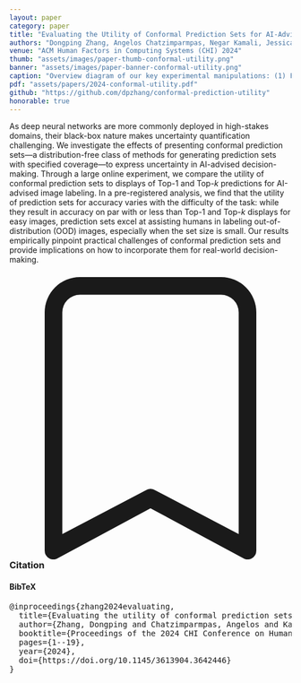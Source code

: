 ```yaml
---
layout: paper
category: paper
title: "Evaluating the Utility of Conformal Prediction Sets for AI-Advised Image Labeling"
authors: "Dongping Zhang, Angelos Chatzimparmpas, Negar Kamali, Jessica Hullman"
venue: "ACM Human Factors in Computing Systems (CHI) 2024"
thumb: "assets/images/paper-thumb-conformal-utility.png"
banner: "assets/images/paper-banner-conformal-utility.png"
caption: "Overview diagram of our key experimental manipulations: (1) Five different covariate shifts are imposed through synthetic image corruption to create five replications of the conformal hold-out set, each containing images that are out-of-distribution (OOD). (2) Images in each conformal hold-out set are categorized by the classifier's prediction confidence for difficulty and the size of the derived set. Ten task images representative of the categories used to define each group are selected. (3) Participants label 16 task images sampled from 80 candidate images: four in-distribution and 12 OOD, balanced by difficulty and set size, presented in randomized order. (4) Based on the conditions assigned, participants may complete labeling tasks without predictions (i.e., <span style='color:#4E79A7; font-weight:bold'>baseline</span>) or with access to prediction displays that vary in the content provided by uncertainty quantification (i.e., <span style='color:#F28E2B; font-weight:bold'>Top-1</span>, <span style='color:#E15759; font-weight:bold'>Top-10</span>, or <span style='color:#76B7B2; font-weight:bold'>prediction set</span>)."
pdf: "assets/papers/2024-conformal-utility.pdf"
github: "https://github.com/dpzhang/conformal-prediction-utility"
honorable: true
---
```


<!-- abstract -->

As deep neural networks are more commonly deployed in high-stakes domains, their black-box nature makes uncertainty quantification challenging. We investigate the effects of presenting conformal prediction sets&mdash;a distribution-free class of methods for generating prediction sets with specified coverage&mdash;to express uncertainty in AI-advised decision-making. Through a large online experiment, we compare the utility of conformal prediction sets to displays of Top-1 and Top-<i>k</i> predictions for AI-advised image labeling. In a pre-registered analysis, we find that the utility of prediction sets for accuracy varies with the difficulty of the task: while they result in accuracy on par with or less than Top-1 and Top-<i>k</i> displays for easy images, prediction sets excel at assisting humans in labeling out-of-distribution (OOD) images, especially when the set size is small. Our results empirically pinpoint practical challenges of conformal prediction sets and provide implications on how to incorporate them for real-world decision-making.

<h3><svg xmlns="http://www.w3.org/2000/svg" fill="currentColor" class="bi bi-bookmark" viewBox="0 0 16 16">
  <path d="M2 2a2 2 0 0 1 2-2h8a2 2 0 0 1 2 2v13.5a.5.5 0 0 1-.777.416L8 13.101l-5.223 2.815A.5.5 0 0 1 2 15.5V2zm2-1a1 1 0 0 0-1 1v12.566l4.723-2.482a.5.5 0 0 1 .554 0L13 14.566V2a1 1 0 0 0-1-1H4z"/>
</svg> Citation</h3>
<div class="bibtex">
<!-- bibtex -->
<h4>BibTeX</h4>
<pre>
@inproceedings{zhang2024evaluating,
  title={Evaluating the utility of conformal prediction sets for ai-advised image labeling},
  author={Zhang, Dongping and Chatzimparmpas, Angelos and Kamali, Negar and Hullman, Jessica},
  booktitle={Proceedings of the 2024 CHI Conference on Human Factors in Computing Systems},
  pages={1--19},
  year={2024},
  doi={https://doi.org/10.1145/3613904.3642446}
}
</pre>
</div>

